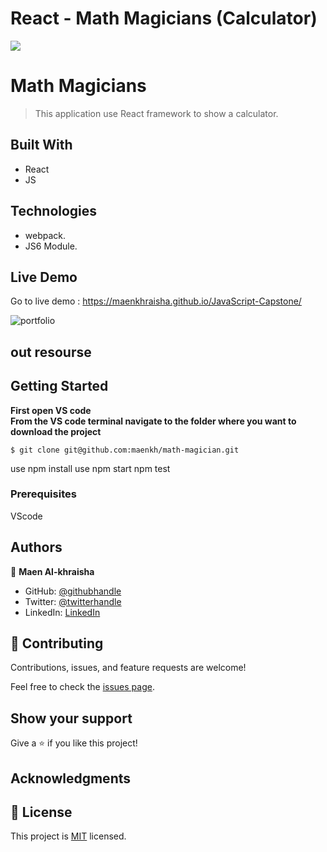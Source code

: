 # React - Math Magicians (Calculator)

![](https://img.shields.io/badge/Microverse-blueviolet)

# Math Magicians

> This application use React framework to show a calculator.

## Built With

- React 
- JS


## Technologies

- webpack.
- JS6 Module.

## Live Demo 

Go to live demo : 
https://maenkhraisha.github.io/JavaScript-Capstone/

![portfolio](./src/img/Capture.PNG)

## out resourse

## Getting Started


**First open VS code**<br/>
**From the VS code terminal navigate to the folder where you want to download the project**<br/>
```
$ git clone git@github.com:maenkh/math-magician.git
```
use npm install
use npm start
npm test


### Prerequisites
VScode


## Authors

👤 **Maen Al-khraisha**

- GitHub: [@githubhandle](https://github.com/maen1980)
- Twitter: [@twitterhandle](https://twitter.com/AlkhryshaM)
- LinkedIn: [LinkedIn](https://www.linkedin.com/in/ma-en-mohammad-303930100/)



## 🤝 Contributing

Contributions, issues, and feature requests are welcome!

Feel free to check the [issues page](../../issues/).

## Show your support

Give a ⭐️ if you like this project!

## Acknowledgments



## 📝 License

This project is [MIT](./MIT.md) licensed.

